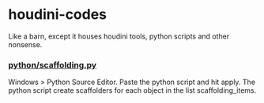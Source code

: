 # houdini-codes
Like a barn, except it houses houdini tools, python scripts and other nonsense. 

### [python/scaffolding.py](https://github.com/se-beast-ian/houdini-codes/blob/main/python/scaffolding.py)
Windows > Python Source Editor. Paste the python script and hit apply. 
The python script create scaffolders for each object in the list scaffolding_items.

